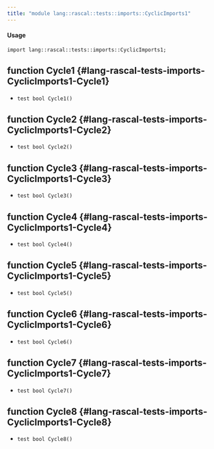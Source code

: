 ```yaml
---
title: "module lang::rascal::tests::imports::CyclicImports1"
---
```


#### Usage

`import lang::rascal::tests::imports::CyclicImports1;`


## function Cycle1 {#lang-rascal-tests-imports-CyclicImports1-Cycle1}

* ``test bool Cycle1()``

## function Cycle2 {#lang-rascal-tests-imports-CyclicImports1-Cycle2}

* ``test bool Cycle2()``

## function Cycle3 {#lang-rascal-tests-imports-CyclicImports1-Cycle3}

* ``test bool Cycle3()``

## function Cycle4 {#lang-rascal-tests-imports-CyclicImports1-Cycle4}

* ``test bool Cycle4()``

## function Cycle5 {#lang-rascal-tests-imports-CyclicImports1-Cycle5}

* ``test bool Cycle5()``

## function Cycle6 {#lang-rascal-tests-imports-CyclicImports1-Cycle6}

* ``test bool Cycle6()``

## function Cycle7 {#lang-rascal-tests-imports-CyclicImports1-Cycle7}

* ``test bool Cycle7()``

## function Cycle8 {#lang-rascal-tests-imports-CyclicImports1-Cycle8}

* ``test bool Cycle8()``

